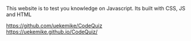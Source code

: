 This website is to test you knowledge on Javascript. Its built with CSS, JS and HTML

https://github.com/uekemike/CodeQuiz
https://uekemike.github.io/CodeQuiz/